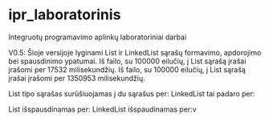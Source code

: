 # ipr_laboratorinis
Integruotų programavimo aplinkų laboratoriniai darbai


V0.5:
Šioje versijoje lyginami List ir LinkedList sąrašų formavimo, apdorojimo bei spausdinimo ypatumai.
Iš failo, su 100000 eilučių, į List sąrašą įrašai įrašomi per 17532 milisekundžių.
Iš failo, su 100000 eilučių, į List sąrašą įrašai įrašomi per 1350953 milisekundžių.

List tipo sąrašas surūšiuojamas į du sąrašus per:
LinkedList tai padaro per:

List išspausdinamas per:
LinkedList išspaudinamas per:v
